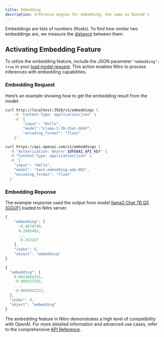 ```yaml
---
title: Embedding
description: Inference engine for embedding, the same as OpenAI's
---
```


Embeddings are lists of numbers (floats). To find how similar two embeddings are, we measure the [distance](https://en.wikipedia.org/wiki/Cosine_similarity) between them.

## Activating Embedding Feature

To utilize the embedding feature, include the JSON parameter `"embedding": true` in your [load model request](features/load-unload.md). This action enables Nitro to process inferences with embedding capabilities.

### Embedding Request

Here’s an example showing how to get the embedding result from the model:

<div class="code-snippet-left">

```bash title="Nitro" {1}
curl http://localhost:3928/v1/embeddings \
    -H 'Content-Type: application/json' \
    -d '{
        "input": "Hello",
        "model":"Llama-2-7B-Chat-GGUF",
        "encoding_format": "float"
    }'

```

</div>
<div class="code-snippet-right">

```bash title="OpenAI request" {1}
curl https://api.openai.com/v1/embeddings \
  -H "Authorization: Bearer $OPENAI_API_KEY" \
  -H "Content-Type: application/json" \
  -d '{
    "input": "Hello",
    "model": "text-embedding-ada-002",
    "encoding_format": "float"
  }'
```

</div>

### Embedding Reponse

The example response used the output from model [llama2 Chat 7B Q5 (GGUF)](https://huggingface.co/TheBloke/Llama-2-7B-Chat-GGUF/tree/main) loaded to Nitro server.

<div class="code-snippet-left">

```js title="Nitro"
{
    "embedding": [
      -0.9874749,
      0.2965493,
      ...
      -0.253227
    ],
    "index": 0,
    "object": "embedding"
}
```

</div>

<div class="code-snippet-right">

```js title="OpenAI"
{
  "embedding": [
    0.0023064255,
    -0.009327292,
    ....
    -0.0028842222,
  ],
  "index": 0,
  "object": "embedding"
}
```

</div>

The embedding feature in Nitro demonstrates a high level of compatibility with OpenAI. For more detailed information and advanced use cases, refer to the comprehensive [API Reference](https://nitro.jan.ai/api-reference).

